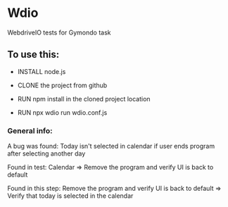 # Wdio

WebdriveIO tests for Gymondo task

## To use this:

- INSTALL node.js

- CLONE the project from github

- RUN npm install in the cloned project location

- RUN npx wdio run wdio.conf.js

### General info:

A bug was found:
Today isn't selected in calendar if user ends program after selecting another day

Found in test:
Calendar => Remove the program and verify UI is back to default

Found in this step:
Remove the program and verify UI is back to default => Verify that today is selected in the calendar

